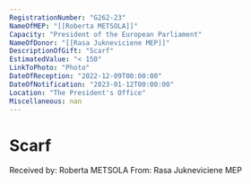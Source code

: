 ```yaml
---
RegistrationNumber: "G262-23"
NameOfMEP: "[[Roberta METSOLA]]"
Capacity: "President of the European Parliament"
NameOfDonor: "[[Rasa Jukneviciene MEP]]"
DescriptionOfGift: "Scarf"
EstimatedValue: "< 150"
LinkToPhoto: "Photo"
DateOfReception: "2022-12-09T00:00:00"
DateOfNotification: "2023-01-12T00:00:00"
Location: "The President's Office"
Miscellaneous: nan
---
```


# Scarf

Received by: Roberta METSOLA
From: Rasa Jukneviciene MEP
